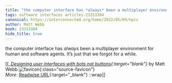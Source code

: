 ```yaml
---
title: "the computer interface has *always* been a multiplayer environment for ..."
tags: software interfaces articles-23313384
canonical: https://interconnected.org/home/2022/05/09/npcs
author: Matt Webb
book: 23313384
hide_title: true
---
```


the computer interface has *always* been a multiplayer environment for human and software agents. It’s just that we forgot for a while.


[[<cite>_[Designing user interfaces with bots not buttons](https://interconnected.org/home/2022/05/09/npcs){:target="_blank"}_</cite> by Matt Webb ![favicon](https://s2.googleusercontent.com/s2/favicons?domain=interconnected.org){:class="source-favicon"}<br>
_More_: [Readwise URL](https://readwise.io/open/457089264){:target="_blank"}
::wrap]]